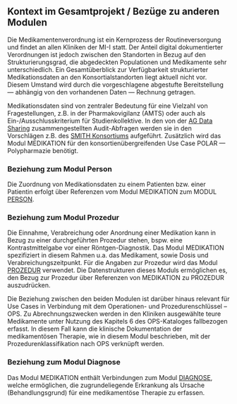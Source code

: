 ## Kontext im Gesamtprojekt / Bezüge zu anderen Modulen

Die Medikamentenverordnung ist ein Kernprozess der Routineversorgung und findet an allen Kliniken der MI-I statt. 
Der Anteil digital dokumentierter Verordnungen ist jedoch zwischen den Standorten in Bezug auf den Strukturierungsgrad, die abgedeckten Populationen und Medikamente sehr unterschiedlich. Ein Gesamtüberblick zur Verfügbarkeit strukturierter Medikationsdaten an den Konsortialstandorten liegt aktuell nicht vor. Diesem Umstand wird durch die vorgeschlagene abgestufte Bereitstellung — abhängig von den vorhandenen Daten — Rechnung getragen.  

Medikationsdaten sind von zentraler Bedeutung für eine Vielzahl von Fragestellungen, z.B. in der Pharmakovigilanz (AMTS) oder auch als Ein-/Ausschlusskriterium für Studienkollektive. In den von der [AG Data Sharing](https://www.medizininformatik-initiative.de/index.php/de/zusammenarbeit/arbeitsgruppe-data-sharing) zusammengestellten Audit-Abfragen werden sie in den Vorschlägen z.B. des [SMITH Konsortiums](https://www.medizininformatik-initiative.de/de/konsortien/smith) aufgeführt. Zusätzlich wird das Modul MEDIKATION für den konsortienübergreifenden Use Case POLAR — Polypharmazie benötigt.


### Beziehung zum Modul Person

Die Zuordnung von Medikationsdaten zu einem Patienten bzw. einer Patientin erfolgt über Referenzen vom Modul MEDIKATION zum MODUL [PERSON](https://simplifier.net/guide/medizininformatikinitiative-modulperson-implementationguide/igmiikdsmodulperson).

### Beziehung zum Modul Prozedur

Die Einnahme, Verabreichung oder Anordnung einer Medikation kann in Bezug zu einer durchgeführten Prozedur stehen, bspw. eine Kontrastmittelgabe vor einer Röntgen-Diagnostik. Das Modul MEDIKATION spezifiziert in diesem Rahmen u.a. das Medikament, sowie Dosis und Verabreichungszeitpunkt. Für die Angaben zur Prozedur wird das Modul [PROZEDUR](https://simplifier.net/guide/medizininformatikinitiative-modulprozeduren-implementationguide/igmiikdsmodulprozedur) verwendet. Die Datenstrukturen dieses Moduls ermöglichen es, den Bezug zur Prozedur über Referenzen von MEDIKATION zu PROZEDUR auszudrücken.

Die Beziehung zwischen den beiden Modulen ist darüber hinaus relevant für Use Cases in Verbindung mit dem Operationen- und Prozedurenschlüssel – OPS. Zu Abrechnungszwecken werden in den Kliniken ausgewählte teure Medikamente unter Nutzung des Kapitels 6 des OPS-Kataloges fallbezogen erfasst. In diesem Fall kann die klinische Dokumentation der medikamentösen Therapie, wie in diesem Modul beschrieben, mit der Prozedurenklassifikation nach OPS verknüpft werden.


### Beziehung zum Modul Diagnose

Das Modul MEDIKATION enthält Verbindungen zum Modul [DIAGNOSE](https://simplifier.net/guide/medizininformatikinitiative-moduldiagnosen-implementationguide/igmiikdsmoduldiagnose), welche ermöglichen, die zugrundeliegende Erkrankung als Ursache (Behandlungsgrund) für eine medikamentöse Therapie zu erfassen. 
